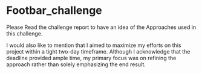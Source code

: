# Footbar_challenge

Please Read the challenge report to have an idea of the Approaches used in this challenge.

I would also like to mention that I aimed to maximize my efforts on this project within a tight two-day timeframe. Although I acknowledge that the deadline provided ample time, my primary focus was on refining the approach rather than solely emphasizing the end result.